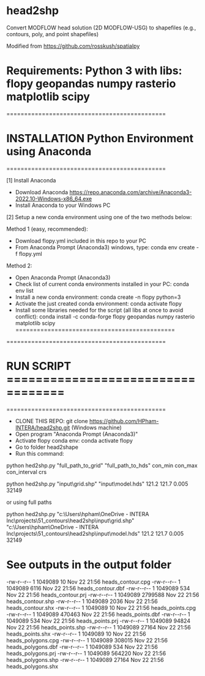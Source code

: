 # head2shp
Convert MODFLOW head solution (2D MODFLOW-USG) to shapefiles (e.g., contours, poly, and point shapefiles)

Modified from https://github.com/rosskush/spatialpy

# Requirements: Python 3 with libs: flopy geopandas numpy rasterio matplotlib scipy


=============================================
# INSTALLATION Python Environment using Anaconda
=============================================

[1] Install Anaconda
- Download Anaconda https://repo.anaconda.com/archive/Anaconda3-2022.10-Windows-x86_64.exe
- Install Anaconda to your Windows PC

[2] Setup a new conda environment using one of the two methods below: 

Method 1 (easy, recommended): 
- Download flopy.yml included in this repo to your PC
- From Anaconda Prompt (Anaconda3) windows, type: conda env create -f flopy.yml

Method 2: 
- Open Anaconda Prompt (Anaconda3)
- Check list of current conda environments installed in your PC: conda env list
- Install a new conda environment: conda create -n flopy python=3
- Activate the just created conda environment: conda activate flopy
- Install some libraries needed for the script (all libs at once to avoid conflict): conda install -c conda-forge flopy geopandas numpy rasterio matplotlib scipy
=============================================


=============================================
# RUN SCRIPT ==================================
=============================================
- CLONE THIS REPO: git clone https://github.com/HPham-INTERA/head2shp.git (Windows machine)
- Open program "Anaconda Prompt (Anaconda3)"
- Activate flopy conda env: conda activate flopy
- Go to folder head2shape
- Run this command: 

python hed2shp.py "full_path_to_grid" "full_path_to_hds" con_min con_max con_interval crs

python hed2shp.py "input\grid.shp" "input\model.hds" 121.2 121.7 0.005 32149

or using full paths

python hed2shp.py "c:\Users\hpham\OneDrive - INTERA Inc\projects\51_contours\head2shp\input\grid.shp" "c:\Users\hpham\OneDrive - INTERA Inc\projects\51_contours\head2shp\input\model.hds" 121.2 121.7 0.005 32149



# See outputs in the output folder
-rw-r--r-- 1  1049089      10 Nov 22 21:56 heads_contour.cpg
-rw-r--r-- 1  1049089    6116 Nov 22 21:56 heads_contour.dbf
-rw-r--r-- 1  1049089     534 Nov 22 21:56 heads_contour.prj
-rw-r--r-- 1  1049089 2799588 Nov 22 21:56 heads_contour.shp
-rw-r--r-- 1  1049089    2036 Nov 22 21:56 heads_contour.shx
-rw-r--r-- 1  1049089      10 Nov 22 21:56 heads_points.cpg
-rw-r--r-- 1  1049089  470463 Nov 22 21:56 heads_points.dbf
-rw-r--r-- 1  1049089     534 Nov 22 21:56 heads_points.prj
-rw-r--r-- 1  1049089   94824 Nov 22 21:56 heads_points.shp
-rw-r--r-- 1  1049089   27164 Nov 22 21:56 heads_points.shx
-rw-r--r-- 1  1049089      10 Nov 22 21:56 heads_polygons.cpg
-rw-r--r-- 1  1049089  308015 Nov 22 21:56 heads_polygons.dbf
-rw-r--r-- 1  1049089     534 Nov 22 21:56 heads_polygons.prj
-rw-r--r-- 1  1049089  564220 Nov 22 21:56 heads_polygons.shp
-rw-r--r-- 1  1049089   27164 Nov 22 21:56 heads_polygons.shx

